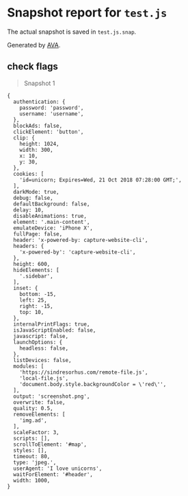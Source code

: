 # Snapshot report for `test.js`

The actual snapshot is saved in `test.js.snap`.

Generated by [AVA](https://avajs.dev).

## check flags

> Snapshot 1

    {
      authentication: {
        password: 'password',
        username: 'username',
      },
      blockAds: false,
      clickElement: 'button',
      clip: {
        height: 1024,
        width: 300,
        x: 10,
        y: 30,
      },
      cookies: [
        'id=unicorn; Expires=Wed, 21 Oct 2018 07:28:00 GMT;',
      ],
      darkMode: true,
      debug: false,
      defaultBackground: false,
      delay: 10,
      disableAnimations: true,
      element: '.main-content',
      emulateDevice: 'iPhone X',
      fullPage: false,
      header: 'x-powered-by: capture-website-cli',
      headers: {
        'x-powered-by': 'capture-website-cli',
      },
      height: 600,
      hideElements: [
        '.sidebar',
      ],
      inset: {
        bottom: -15,
        left: 25,
        right: -15,
        top: 10,
      },
      internalPrintFlags: true,
      isJavaScriptEnabled: false,
      javascript: false,
      launchOptions: {
        headless: false,
      },
      listDevices: false,
      modules: [
        'https://sindresorhus.com/remote-file.js',
        'local-file.js',
        'document.body.style.backgroundColor = \'red\'',
      ],
      output: 'screenshot.png',
      overwrite: false,
      quality: 0.5,
      removeElements: [
        'img.ad',
      ],
      scaleFactor: 3,
      scripts: [],
      scrollToElement: '#map',
      styles: [],
      timeout: 80,
      type: 'jpeg.',
      userAgent: 'I love unicorns',
      waitForElement: '#header',
      width: 1000,
    }
